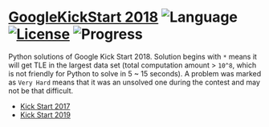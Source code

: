 # [GoogleKickStart 2018](https://codingcompetitions.withgoogle.com/kickstart) ![Language](https://img.shields.io/badge/language-Python-orange.svg) [![License](https://img.shields.io/badge/license-MIT-blue.svg)](./LICENSE) ![Progress](https://img.shields.io/badge/progress-0%20%2F%2024-ff69b4.svg)

Python solutions of Google Kick Start 2018. Solution begins with `*` means it will get TLE in the largest data set (total computation amount > `10^8`, which is not friendly for Python to solve in 5 ~ 15 seconds). A problem was marked as `Very Hard` means that it was an unsolved one during the contest and may not be that difficult.

* [Kick Start 2017](https://github.com/kamyu104/GoogleKickStart-2017)
* [Kick Start 2019](https://github.com/kamyu104/GoogleKickStart-2019)
